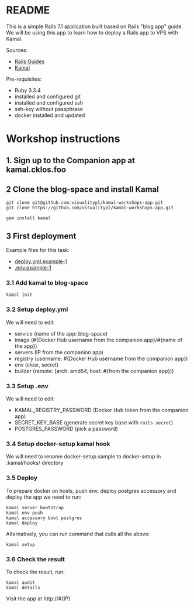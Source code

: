 # README

This is a simple Rails 7.1 application built based on Rails "blog app" guide.
We will be using this app to learn how to deploy a Rails app to VPS with Kamal.

Sources:
- [Rails Guides](https://guides.rubyonrails.org/getting_started.html#creating-the-blog-application)
- [Kamal](https://kamal-deploy.org/)

Pre-requisites:
- Ruby 3.3.4
- installed and configured git
- installed and configured ssh
- ssh-key without passphrase
- docker installed and updated

# Workshop instructions

## 1. Sign up to the Companion app at kamal.cklos.foo

## 2 Clone the blog-space and install Kamal

```
git clone git@github.com:visualitypl/kamal-workshops-app.git
git clone https://github.com/visualitypl/kamal-workshops-app.git

gem install kamal
```

## 3 First deployment

Example files for this task:
- [deploy.yml.example-1](config/deploy.yml.example-1)
- [.env.example-1](.env.example-1)

### 3.1 Add kamal to blog-space
```
kamal init
```

### 3.2 Setup deploy.yml

We will need to edit:

- service (name of the app: blog-space)
- image (#{Docker Hub username from the companion app}/#{name of the app})
- servers (IP from the companion app)
- registry (username: #{Docker Hub username from the companion app})
- env (clear, secret)
- builder (remote: [arch: amd64, host: #{from the companion app}])

### 3.3 Setup .env

We will need to edit:

- KAMAL_REGISTRY_PASSWORD (Docker Hub token from the companion app)
- SECRET_KEY_BASE (generate secret key base with `rails secret`)
- POSTGRES_PASSWORD (pick a password)

### 3.4 Setup docker-setup kamal hook

We will need to rename docker-setup.sample to docker-setup
in .kamal/hooks/ directory

### 3.5 Deploy

To prepare docker on hosts, push env, deploy postgres accessory and deploy the app we need to run:

```shell
kamal server bootstrap
kamal env push
kamal accessory boot postgres
kamal deploy
```

Alternatively, you can run command that calls all the above:

```shell
kamal setup
```

### 3.6 Check the result

To check the result, run:

```shell
kamal audit
kamal details
```

Visit the app at http://#{IP}

